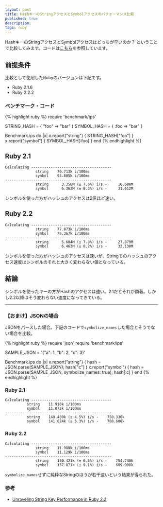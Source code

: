 ```yaml
---
layout: post
title: HashキーのStringアクセスとSymbolアクセスのパフォーマンス比較
published: true
description:
tags: ruby
---
```


HashキーのStringアクセスとSymbolアクセスはどっちが早いのか？ ということで比較してみます。コードは[こちら](http://www.sitepoint.com/unraveling-string-key-performance-ruby-2-2/)を参照しています。

## 前提条件

比較として使用したRubyのバージョンは下記です。

* Ruby 2.1.6
* Ruby 2.2.2

### ベンチマーク・コード

{% highlight ruby %}
require 'benchmark/ips'

STRING_HASH = { "foo" => "bar" }
SYMBOL_HASH = { :foo => "bar"  }

Benchmark.ips do |x|
  x.report("string") { STRING_HASH["foo"] }
  x.report("symbol") { SYMBOL_HASH[:foo]  }
end
{% endhighlight %}

## Ruby 2.1

    Calculating -------------------------------------
                  string    70.713k i/100ms
                  symbol    93.805k i/100ms
    -------------------------------------------------
                  string      3.356M (± 7.6%) i/s -     16.688M
                  symbol      6.363M (± 8.3%) i/s -     31.612M

シンボルを使った方がハッシュのアクセスは2倍ほど速い。

## Ruby 2.2

    Calculating -------------------------------------
                  string    77.873k i/100ms
                  symbol    78.367k i/100ms
    -------------------------------------------------
                  string      5.604M (± 7.8%) i/s -     27.879M
                  symbol      6.463M (± 8.2%) i/s -     32.130M

シンボルを使った方がハッシュのアクセスは速いが、Stringでのハッシュのアクセス速度はシンボルのそれと大きく変わらない値となっている。

## 結論
シンボルを使ったキーの方がHashのアクセスは速い。2.1だとそれが顕著。しかし2.2以降はそう変わらない速度になってきている。

----

### 【おまけ】JSONの場合

JSONをパースした場合。下記のコードで`symbolize_names`した場合とそうでない場合を比較。

{% highlight ruby %}
require 'json'
require 'benchmark/ips'

SAMPLE_JSON = '{"a": 1, "b": 2, "c": 3}'

Benchmark.ips do |x|
  x.report("string") { hash = JSON.parse(SAMPLE_JSON); hash["c"] }
  x.report("symbol") { hash = JSON.parse(SAMPLE_JSON, symbolize_names: true); hash[:c] }
end
{% endhighlight %}

### Ruby 2.1

    Calculating -------------------------------------
              string    11.910k i/100ms
              symbol    11.072k i/100ms
    -------------------------------------------------
              string    148.480k (± 4.5%) i/s -    750.330k
              symbol    141.624k (± 5.3%) i/s -    708.608k

### Ruby 2.2

    Calculating -------------------------------------
                  string    11.980k i/100ms
                  symbol    11.129k i/100ms
    -------------------------------------------------
                  string    150.421k (± 6.5%) i/s -    754.740k
                  symbol    137.871k (± 9.1%) i/s -    689.998k

`symbolize_names`せずに純粋なStringのほうが若干速いという結果が得られた。

### 参考
* [Unraveling String Key Performance in Ruby 2.2](http://www.sitepoint.com/unraveling-string-key-performance-ruby-2-2/)
